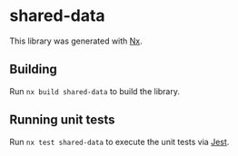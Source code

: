 # shared-data

This library was generated with [Nx](https://nx.dev).

## Building

Run `nx build shared-data` to build the library.

## Running unit tests

Run `nx test shared-data` to execute the unit tests via [Jest](https://jestjs.io).

